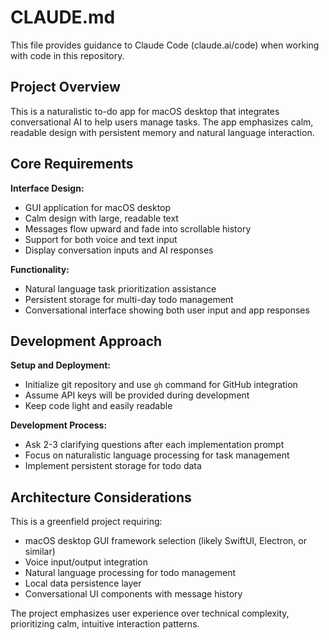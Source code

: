 # CLAUDE.md

This file provides guidance to Claude Code (claude.ai/code) when working with code in this repository.

## Project Overview

This is a naturalistic to-do app for macOS desktop that integrates conversational AI to help users manage tasks. The app emphasizes calm, readable design with persistent memory and natural language interaction.

## Core Requirements

**Interface Design:**
- GUI application for macOS desktop
- Calm design with large, readable text
- Messages flow upward and fade into scrollable history
- Support for both voice and text input
- Display conversation inputs and AI responses

**Functionality:**
- Natural language task prioritization assistance
- Persistent storage for multi-day todo management
- Conversational interface showing both user input and app responses

## Development Approach

**Setup and Deployment:**
- Initialize git repository and use `gh` command for GitHub integration
- Assume API keys will be provided during development
- Keep code light and easily readable

**Development Process:**
- Ask 2-3 clarifying questions after each implementation prompt
- Focus on naturalistic language processing for task management
- Implement persistent storage for todo data

## Architecture Considerations

This is a greenfield project requiring:
- macOS desktop GUI framework selection (likely SwiftUI, Electron, or similar)
- Voice input/output integration
- Natural language processing for todo management
- Local data persistence layer
- Conversational UI components with message history

The project emphasizes user experience over technical complexity, prioritizing calm, intuitive interaction patterns.